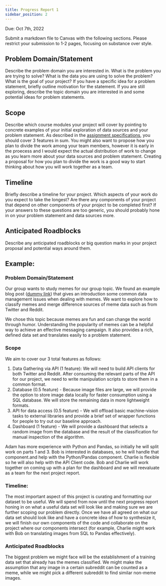 ```yaml
---
title: Progress Report 1
sidebar_position: 2
---
```


Due: Oct 7th, 2022

Submit a markdown file to Canvas with the following sections. Please restrict your submission to 1-2 pages, focusing on substance over style.

## Problem Domain/Statement

Describe the problem domain you are interested in. What is the problem you are trying to solve? What is the data you are using to solve the problem? What is the goal of your project? If you have a specific idea for a problem statement, briefly outline motivation for the statement. If you are still exploring, describe the topic domain you are interested in and some potential ideas for problem statements.

## Scope
Describe which course modules your project will cover by pointing to concrete examples of your initial exploration of data sources and your problem statement. As described in the [assignment specifications](assignment), you should cover 3 features in sum. You might also want to propose how you plan to divide the work among your team members, however it is early in the proecess and I would expect the actual distribution of work to change as you learn more about your data sources and problem statement. Creating a proposal for how you plan to divide the work is a good way to start thinking about how you will work together as a team.

## Timeline
Briefly describe a timeline for your project. Which aspects of your work do you expect to take the longest? Are there any components of your project that depend on other components of your project to be completed first? If your answers to these questions are too generic, you should probably hone in on your problem statement and data sources more.

## Anticipated Roadblocks

Describe any anticipated roadblocks or big question marks in your project proposal and potential ways around them.

## Example:

### Problem Domain/Statement

Our group wants to study memes for our group topic.  We found an example blog post ([dummy link](https://google.com)) that gives an introduction some common data management issues when dealing with memes. We want to explore how to classify memes and merge difference sources of meme data such as from Twitter and Reddit.

We chose this topic because memes are fun and can change the world through humor. Understanding the popularity of memes can be a helpful way to achieve an effective messaging campaign. It also provides a rich, defined data set and translates easily to a problem statement.

### Scope
We aim to cover our 3 total features as follows:
1. Data Gathering via API (1 feature): We will need to build API clients for both Twitter and Reddit. After consuming the relevant parts of the API for our project, we need to write manipulation scripts to store them in a common format. 
2. Database (0.5 feature) - Because image files are large, we will provide the option to store image data locally for faster consumption using a SQL database. We will store the remaining data in more lightweight formats.
3. API for data access (0.5 feature) - We will offload basic machine-vision tasks to external libraries and provide a brief set of wrapper functions for people to try out our baseline approach.
4. Dashboard (1 feature) - We will provide a dashboard that selects a random image from the database and the result of the classification for manual inspection of the algorithm.

Adam has more experience with Python and Pandas, so initially he will split work on parts 1 and 3. Bob is interested in databases, so he will handle that component.and help with the Python/Pandas component. Charlie is flexible so he will also help with the API Client code. Bob and Charlie will work together on coming up with a plan for the dashboard and we will reevaluate as a team for the next project report.

### Timeline:
The most important aspect of this project is curating and formatting our dataset to be useful. We will spend from now until the next progress report honing in on what a useful data set will look like and making sure we are further scoping our problem directly. Once we have all agreed on what our data set should look like and have a concrete idea of how to synthesize it, we will finish our own components of the code and collaborate on the project where our components intersect (for example, Charlie might work with Bob on translating images from SQL to Pandas effectively).

### Anticipated Roadblocks

The biggest problem we might face will be the establishment of a training data set that already has the memes classified. We might make the assumption that any image in a certain subreddit can be counted as a meme, while we might pick a different subreddit to find similar non-meme images.